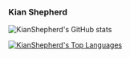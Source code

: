 ### Kian Shepherd



![KianShepherd's GitHub stats](https://github-readme-stats.vercel.app/api?username=KianShepherd&show_icons=true&theme=jolly&include_all_commits=true&count_private=true)

[![KianShepherd's Top Languages](https://github-readme-stats.vercel.app/api/top-langs/?username=KianShepherd&layout=compact)](https://github.com/anuraghazra/github-readme-stats)

<!--
**KianShepherd/KianShepherd** is a ✨ _special_ ✨ repository because its `README.md` (this file) appears on your GitHub profile.

Here are some ideas to get you started:

- 🔭 I’m currently working on ...
- 🌱 I’m currently learning ...
- 👯 I’m looking to collaborate on ...
- 🤔 I’m looking for help with ...
- 💬 Ask me about ...
- 📫 How to reach me: ...
- 😄 Pronouns: ...
- ⚡ Fun fact: ...
-->
